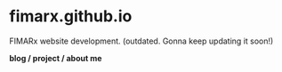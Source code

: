 # fimarx.github.io
FIMARx website development. (outdated. Gonna keep updating it soon!)

**blog / project / about me**
